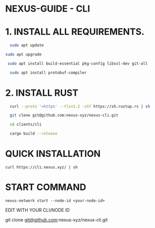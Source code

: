 # **NEXUS-GUIDE - CLI**

 # 1.  INSTALL ALL REQUIREMENTS.

```bash
  sudo apt update
```

```bash
sudo apt upgrade
```

```bash
 sudo apt install build-essential pkg-config libssl-dev git-all
 ```

```bash
  sudo apt install protobuf-compiler
```


# 2. INSTALL RUST

```bash
  curl --proto '=https' --tlsv1.2 -sSf https://sh.rustup.rs | sh
```


```bash
  git clone git@github.com:nexus-xyz/nexus-cli.git
```

```bash
  cd clients/cli
```


```bash
  cargo build --release
```

# QUICK INSTALLATION 

```
curl https://cli.nexus.xyz/ | sh
```

# START COMMAND 

```
nexus-network start --node-id <your-node-id>
```

EDIT <your-node-id> WITH YOUR CLI/NODE ID 



  git clone git@github.com:nexus-xyz/nexus-cli.git
